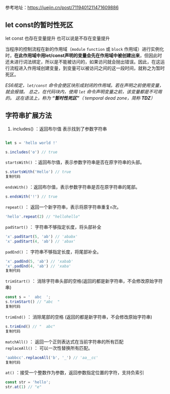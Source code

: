 参考地址：https://juejin.cn/post/7119401211471609886
## let const的暂时性死区

let const 也存在变量提升  也可以说是不存在变量提升

当程序的控制流程在新的作用域（`module` `function` 或 `block` 作用域）进行实例化时，**在此作用域中用let/const声明的变量会先在作用域中被创建出来**，但因此时还未进行词法绑定，所以是不能被访问的，如果访问就会抛出错误。因此，在这运行流程进入作用域创建变量，到变量可以被访问之间的这一段时间，就称之为暂时死区。

*ES6规定，`let/const` 命令会使区块形成封闭的作用域。若在声明之前使用变量，就会报错。*
*总之，在代码块内，使用 `let` 命令声明变量之前，该变量都是不可用的。*
*这在语法上，称为 **“暂时性死区”**（ temporal dead zone，简称 **TDZ**）*

## 字符串扩展方法
1. includes() ：返回布尔值  表示找到了参数字符串
``` javascript

let s = 'hello world !'

s.includes('o') // true
```
`startsWith()` ：返回布尔值，表示参数字符串是否在原字符串的头部。

```js
s.startsWith('Hello') // true
复制代码
```

`endsWith()` ：返回布尔值，表示参数字符串是否在原字符串的尾部。

```js
s.endsWith('!') // true
```

`repeat()` ： 返回一个新字符串，表示将原字符串重复`n`次。

```js
'hello'.repeat(2) // "hellohello"
```

`padStart()` ： 字符串不够指定长度，将头部补全

```js
'x'.padStart(5, 'ab') // 'ababx'
'x'.padStart(4, 'ab') // 'abax'
```

`padEnd()` ： 字符串不够指定长度，将尾部补全。

```js
'x'.padEnd(5, 'ab') // 'xabab'
'x'.padEnd(4, 'ab') // 'xaba'
复制代码
```

`trimStart()` ： 消除字符串头部的空格(返回的都是新字符串，不会修改原始字符串)

```js
const s = '  abc  ';
s.trimStart() // "abc  "
复制代码
```

`trimEnd()` ： 消除尾部的空格 (返回的都是新字符串，不会修改原始字符串)

```js
s.trimEnd() // "  abc"
复制代码
```

`matchAll()` ： 返回一个正则表达式在当前字符串的所有匹配  
`replaceAll()` ： 可以一次性替换所有匹配。

```js
'aabbcc'.replaceAll('b', '_') // 'aa__cc'
复制代码
```

`at()` ：接受一个整数作为参数，返回参数指定位置的字符，支持负索引

```js
const str = 'hello';
str.at(1) // "e"
```

  
